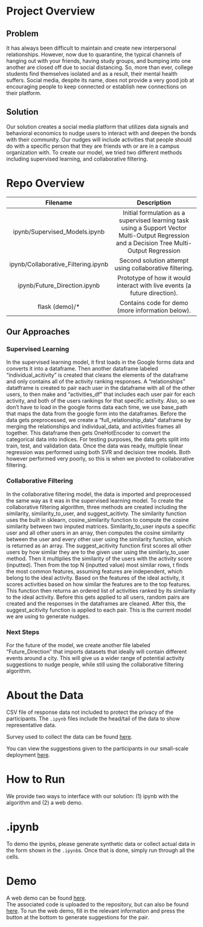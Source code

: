# Project Overview

## Problem
  It has always been difficult to maintain and create new interpersonal relationships. However, now due to quarantine, the typical channels of hanging out with your friends, having study groups, and bumping into one another are closed off due to social distancing. So, more than ever, college students find themselves isolated and as a result, their mental health suffers. Social media, despite its name, does not provide a very good job at encouraging people to keep connected or establish new connections on their platform. 
  
 ## Solution
  Our solution creates a social media platform that utilizes data signals and behavioral economics to nudge users to interact with and deepen the bonds with their community. Our nudges will include activities that people should do with a specific person that they are friends wth or are in a campus organization with. To create our model, we tried two different methods including supervised learning, and collaborative filtering.  
  
 # Repo Overview
| Filename                            | Description |
| :---------------------------------: | :---------: | 
| ipynb/Supervised_Models.ipynb       | Initial formulation as a supervised learning task using a Support Vector Multi-Output Regression and a Decision Tree Multi-Output Regression  | 
| ipynb/Collaborative_Filtering.ipynb | Second solution attempt using collaborative filtering. |
| ipynb/Future_Direction.ipynb        | Prototype of how it would interact with live events (a future direction). |
| flask (demo)/*                      | Contains code for demo (more information below). |

## Our Approaches
### Supervised Learning
  In the supervised learning model, it first loads in the Google forms data and converts it into a dataframe. Then another dataframe labeled “individual_acitivity” is created that cleans the elements of the dataframe and only contains all of the activity ranking responses. A “relationships” datatframe is created to pair each user in the dataframe with all of the other users, to then make and “activities_df” that includes each user pair for each activity, and both of the users rankings  for that specific activity. Also, so we don’t have to load in the google forms data each time, we use base_path that maps the data from the google form into the dataframes. Before the data gets preprocessed, we create a “full_relationship_data” dataframe by merging the relationships and individual_data, and activities frames all together. This dataframe then gets OneHotEncoder to convert the categorical data into indices. For testing purposes, the data gets split into train, test, and validation data. Once the data was ready, multiple linear regression was performed using both SVR and decision tree models. Both however performed very poorly, so this is when we pivoted to collaborative filtering.   
### Collaborative Filtering
  In the collaborative filtering model, the data is imported and preprocessed the same way as it was in the supervised learning model. To create the collaborative filtering algorithm, three  methods are created including the similarity, similarity_to_user, and suggest_acitivty. The similarity function uses the built in sklearn, cosine_similarity function to compute the cosine similarity between two imputed matrices. Similarity_to_user inputs a specific user and all other users in an array, then computes the cosine similarity between the user and every other user using the similarity function, which is returned as an array. The suggest_acitivity function first scores all other users by how similar they are to the given user using the similariy_to_user method. Then it multiplies the similarity of the users with the activity score (inputted). Then from the top N (inputted value) most similar rows, t finds the most common features, assuming features are independent, which belong to the ideal activity. Based on the features of the ideal activity, it scores activities based on how similar the features are to the top features. This function then returns an ordered list of activities ranked by its similarity to the ideal activity. Before this gets applied to all users, random pairs are created and the responses in the dataframes are cleaned. After this, the suggest_acitivity function is applied to each pair. This is the current model we are using to generate nudges.   
 ### Next Steps 
  For the future of the model, we create another file labeled “Future_Direction” that imports datasets that ideally will contain different events around a city. This will give us a wider range of potential activity suggestions to nudge people, while still using the collaborative filtering algorithm.  

# About the Data
CSV file of response data not included to protect the privacy of the participants. The `.ipynb` files include the head/tail of the data to show representative data. 

Survey used to collect the data can be found [here](https://docs.google.com/forms/d/e/1FAIpQLSc0vSS6KeY69VW-CB-nO3ZT569Zq73CD1di9bMIdFD40qp70g/viewform). 

You can view the suggestions given to the participants in our small-scale deployment [here](https://github.com/eunice-chan/DataX-SCET/blob/main/Suggestions.md).

# How to Run
We provide two ways to interface with our solution: (1) ipynb with the algorithm and (2) a web demo.

# .ipynb
To demo the ipynbs, please generate synthetic data or collect actual data in the form shown in the `.ipynb`s. Once that is done, simply run through all the cells.

# Demo
A web demo can be found [here](https://modern-productive-cheque.glitch.me).  
The associated code is uploaded to the repository, but can also be found [here](https://glitch.com/edit/#!/modern-productive-cheque).
To run the web demo, fill in the relevant information and press the button at the bottom to generate suggestions for the pair.
